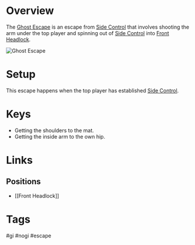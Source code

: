 # Overview
The <u>Ghost Escape</u> is an escape from [Side Control](obsidian://open?vault=BJJ%20Notes&file=Positions%2FSide%20Control) that involves shooting the arm under the top player and spinning out of [Side Control](obsidian://open?vault=BJJ%20Notes&file=Positions%2FSide%20Control) into [Front Headlock](obsidian://open?vault=BJJ%20Notes&file=Positions%2FFront%20Headlock).

![Ghost Escape](https://www.bjjee.com/wp-content/uploads/2022/12/Ghost-Escape-from-Side-Control.jpg)
# Setup
This escape happens when the top player has established [Side Control](obsidian://open?vault=BJJ%20Notes&file=Positions%2FSide%20Control).
# Keys
- Getting the shoulders to the mat.
- Getting the inside arm to the own hip.
# Links
## Positions
- [[Front Headlock]]
# Tags
#gi #nogi  #escape 
